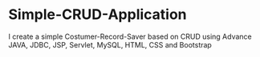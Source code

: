 # Simple-CRUD-Application
I create a simple Costumer-Record-Saver based on CRUD using Advance JAVA, JDBC, JSP, Servlet, MySQL, HTML, CSS and Bootstrap
